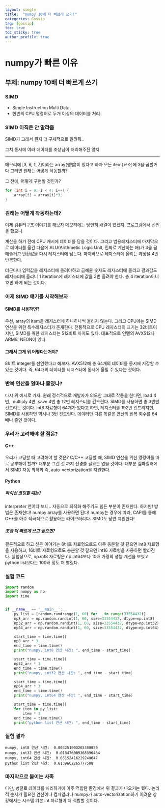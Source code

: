 ```yaml
---
layout: single
title:  "numpy 10배 더 빠르게 쓰기!"
categories: Gossip
tag: [gossip]
toc: true
toc_sticky: true
author_profile: true
---
```


# numpy가 빠른 이유
## 부제: numpy 10배 더 빠르게 쓰기

### SIMD
- Single Instruction Multi Data
- 한번의 CPU 명령어로 두개 이상의 데이터를 처리

### SIMD 아직은 안 알랴줌
SIMD가 그래서 뭔지 더 구체적으로 알려줘..

그치 동시에 여러 데이터를 조상님이 처리해주진 않지

---

메모리에 [3, 6, 1, 7]이라는 array(행렬)이 있다고 하자
모든 item(요소)에 3을 곱할거다
그러면 원래는 어떻게 작동할까?

그 전에, 어떻게 구현할 것인가?
```cpp
for (int i = 0; i < 4; i++) {
    array[i] = array[i]*3;
}
```

### 원래는 어떻게 작동하는데?
이제 컴퓨터구조 이야기를 해보자
메모리에는 당연히 배열이 있겠지. 프로그램에서 선언을 했으니

계산을 하기 전에 CPU 캐시에 데이터를 담을 것이다.
그리고 범용레지스터에 마지막으로 데이터를 옮긴 다음에
ALU(Arithmetic Logic Unit, 진짜로 계산하는 애)가 3을 곱해줄거고
반환값을 다시 레지스터에 담는다.
마지막으로 레지스터에 올리는 과정을 4번 반복한다.

더군다나 입력값을 레지스터에 올려야하고 곱해줄 숫자도 레지스터에 올리고 결과값도 레지스터에 올리니 1 iteration에 레지스터에 값을 3번 올려야 한다.
총 4 iteration이니 12번 하게 되는 것이다.

### 이제 SIMD 얘기를 시작해보자
#### SIMD를 사용하면?
우선, array의 item을 레지스터에 하나하나씩 올리지 않는다.
그리고 CPU에는 SIMD 연산을 위한 특수레지스터가 존재한다.
전통적으로 CPU 레지스터의 크기는 32비트이지만, SIMD를 위한 레지스터는 512비트 까지도 있다.
대표적으로 인텔의 AVX512나 ARM의 NEON이 있다.
#### 그래서 그게 뭐 어떻다는거야?
8비트 integer를 선언했다고 해보자. AVX512에 총 64개의 데이터를 동시에 저장할 수 있는 것이다. 즉, 64개의 데이터를 레지스터에 동시에 올릴 수 있다는 것이다.

### 반복 연산을 얼마나 줄였나?
다시 위 예시로 가자.
원래 정석적으로 개발자가 의도한 그대로 작동을 한다면, load 4번, multiply 4번, save 4번 총 12번 레지스터를 건드린다.
SIMD를 사용하면 총 3번만 건드리는 것이다.
int8 자료형이 64개가 있다고 하면, 레지스터를 192번 건드리지만, SIMD를 사용하면 역시나 3번 건드린다.
데이터만 다른 똑같은 연산의 반복 회수를 64배나 줄인 것이다.

### 우리가 고려해야 할 점은?
#### C++
우리가 코딩할 때 고려해야 할 것은?
C/C++ 코딩할 때, SIMD 연산을 위한 명령어를 따로 공부해야 할까?
대부분 그런 것 까지 신경쓸 필요는 없을 것이다. 대부분 컴파일러에서 SIMD 자동 최적화 즉, auto-vectorization을 지원한다.

#### Python
##### 파이선 코딩할 때는?
interpreter 언어다 보니.. 자동으로 최적화 해주기도 힘든 부분이 존재한다. 하지만! 방법은 존재한다! numpy array를 사용하면 된다!
numpy는 경우에 따라, CAPI를 통해 C++을 아주 적극적으로 활용하는 라이브러리다. SIMD도 당연 지원한다!

##### 조금 더 빠르게 쓰고 싶으면?
결론적으로 하고 싶은 이야기는 8비트 자료형으로도 아주 충분할 것 같으면 int8 자료형을 사용하고, 16비트 자료형으로도 충분할 것 같으면 int16 자료형을 사용하면 빨라진다. 실험상으로, np.int8 자료형은 np.int64보다 10배 가량의 성능 개선을 보였고 python list보다는 100배 정도 더 빨랐다.

### 실험 코드
```python
import random
import numpy as np
import time


if __name__ == '__main__':
    py_list = [random.randrange(1, 60) for _ in range(33554432)]
    np8_arr = np.random.randint(1, 60, size=33554432, dtype=np.int8)
    np32_arr = np.random.randint(1, 60, size=33554432, dtype=np.int32)
    np64_arr = np.random.randint(1, 60, size=33554432, dtype=np.int64)

    start_time = time.time()
    np8_arr * 3
    end_time = time.time()
    print("numpy, int8 연산 시간: ", end_time - start_time)

    start_time = time.time()
    np32_arr * 3
    end_time = time.time()
    print("numpy, int32 연산 시간: ", end_time - start_time)

    start_time = time.time()
    np64_arr * 3
    end_time = time.time()
    print("numpy, int64 연산 시간: ", end_time - start_time)

    start_time = time.time()
    for item in py_list:
        item * 3
    end_time = time.time()
    print("python list 연산 시간: ", end_time - start_time)
```

### 실험 결과
```
numpy, int8 연산 시간:  0.004251003265380859
numpy, int32 연산 시간:  0.018476009368896484
numpy, int64 연산 시간:  0.05152416229248047
python list 연산 시간:  0.6139662265777588
```

### 마지막으로 붙이는 사족
다만, 병렬로 데이터를 처리하기에 아주 적합한 환경에서 위 결과가 나오기는 했다. 
논리적 순서가 필요한 연산이나 컴파일러나 numpy가 auto-vectorization하기 어려운 상황에서는 시스템 기본 int 자료형이 더 적합할 것이다.